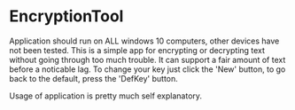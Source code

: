 # EncryptionTool
Application should run on ALL windows 10 computers, other devices have not been tested. This is a simple app for encrypting or decrypting text without going through too much trouble. It can support a fair amount of text before a noticable lag. To change your key just click the 'New' button, to go back to the default, press the 'DefKey' button.

Usage of application is pretty much self explanatory.
